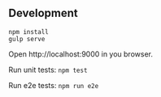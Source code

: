 ## Development

```
npm install
gulp serve
```

Open http://localhost:9000 in you browser.

Run unit tests: `npm test`

Run e2e tests: `npm run e2e`
